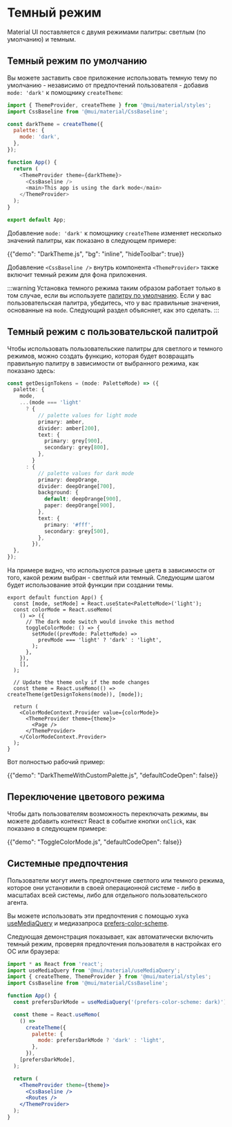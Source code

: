 

# Темный режим <meta data-oversett="" data-original-text="Dark mode">

<p class="description">Material UI поставляется с двумя режимами палитры: светлым (по умолчанию) и темным.</p>

## Темный режим по умолчанию <meta data-oversett="" data-original-text="Dark mode by default">

Вы можете заставить свое приложение использовать темную тему по умолчанию - независимо от предпочтений пользователя - добавив `mode: 'dark'` к помощнику `createTheme`:

```js
import { ThemeProvider, createTheme } from '@mui/material/styles';
import CssBaseline from '@mui/material/CssBaseline';

const darkTheme = createTheme({
  palette: {
    mode: 'dark',
  },
});

function App() {
  return (
    <ThemeProvider theme={darkTheme}>
      <CssBaseline />
      <main>This app is using the dark mode</main>
    </ThemeProvider>
  );
}

export default App;
```

Добавление `mode: 'dark'` к помощнику `createTheme` изменяет несколько значений палитры, как показано в следующем примере:

{{"demo": "DarkTheme.js", "bg": "inline", "hideToolbar": true}}

Добавление `<CssBaseline />` внутрь компонента `<ThemeProvider>` также включит темный режим для фона приложения.

:::warning
Установка темного режима таким образом работает только в том случае, если вы используете [палитру по умолчанию](/material-ui/customization/default-theme/). Если у вас пользовательская палитра, убедитесь, что у вас правильные значения, основанные на `mode`. Следующий раздел объясняет, как это сделать.
:::

## Темный режим с пользовательской палитрой <meta data-oversett="" data-original-text="Dark mode with a custom palette">

Чтобы использовать пользовательские палитры для светлого и темного режимов, можно создать функцию, которая будет возвращать правильную палитру в зависимости от выбранного режима, как показано здесь:

```ts
const getDesignTokens = (mode: PaletteMode) => ({
  palette: {
    mode,
    ...(mode === 'light'
      ? {
          // palette values for light mode
          primary: amber,
          divider: amber[200],
          text: {
            primary: grey[900],
            secondary: grey[800],
          },
        }
      : {
          // palette values for dark mode
          primary: deepOrange,
          divider: deepOrange[700],
          background: {
            default: deepOrange[900],
            paper: deepOrange[900],
          },
          text: {
            primary: '#fff',
            secondary: grey[500],
          },
        }),
  },
});
```

На примере видно, что используются разные цвета в зависимости от того, какой режим выбран - светлый или темный. Следующим шагом будет использование этой функции при создании темы.

```tsx
export default function App() {
  const [mode, setMode] = React.useState<PaletteMode>('light');
  const colorMode = React.useMemo(
    () => ({
      // The dark mode switch would invoke this method
      toggleColorMode: () => {
        setMode((prevMode: PaletteMode) =>
          prevMode === 'light' ? 'dark' : 'light',
        );
      },
    }),
    [],
  );

  // Update the theme only if the mode changes
  const theme = React.useMemo(() => createTheme(getDesignTokens(mode)), [mode]);

  return (
    <ColorModeContext.Provider value={colorMode}>
      <ThemeProvider theme={theme}>
        <Page />
      </ThemeProvider>
    </ColorModeContext.Provider>
  );
}
```

Вот полностью рабочий пример:

{{"demo": "DarkThemeWithCustomPalette.js", "defaultCodeOpen": false}}

## Переключение цветового режима <meta data-oversett="" data-original-text="Toggling color mode">

Чтобы дать пользователям возможность переключать режимы, вы можете добавить контекст React в событие кнопки `onClick`, как показано в следующем примере:

{{"demo": "ToggleColorMode.js", "defaultCodeOpen": false}}

## Системные предпочтения <meta data-oversett="" data-original-text="System preference">

Пользователи могут иметь предпочтение светлого или темного режима, которое они установили в своей операционной системе - либо в масштабах всей системы, либо для отдельного пользовательского агента.

Вы можете использовать эти предпочтения с помощью хука [useMediaQuery](/material-ui/react-use-media-query/) и медиазапроса [prefers-color-scheme](https://developer.mozilla.org/en-US/docs/Web/CSS/@media/prefers-color-scheme).

Следующая демонстрация показывает, как автоматически включить темный режим, проверяя предпочтения пользователя в настройках его ОС или браузера:

```jsx
import * as React from 'react';
import useMediaQuery from '@mui/material/useMediaQuery';
import { createTheme, ThemeProvider } from '@mui/material/styles';
import CssBaseline from '@mui/material/CssBaseline';

function App() {
  const prefersDarkMode = useMediaQuery('(prefers-color-scheme: dark)');

  const theme = React.useMemo(
    () =>
      createTheme({
        palette: {
          mode: prefersDarkMode ? 'dark' : 'light',
        },
      }),
    [prefersDarkMode],
  );

  return (
    <ThemeProvider theme={theme}>
      <CssBaseline />
      <Routes />
    </ThemeProvider>
  );
}
```
